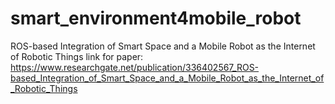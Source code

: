 # smart_environment4mobile_robot
ROS-based Integration of Smart Space and a Mobile Robot as the Internet of Robotic Things
link for paper:
https://www.researchgate.net/publication/336402567_ROS-based_Integration_of_Smart_Space_and_a_Mobile_Robot_as_the_Internet_of_Robotic_Things
